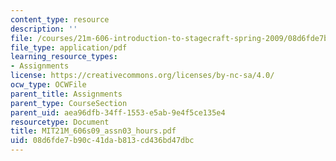 ```yaml
---
content_type: resource
description: ''
file: /courses/21m-606-introduction-to-stagecraft-spring-2009/08d6fde7b90c41dab813cd436bd47dbc_MIT21M_606s09_assn03_hours.pdf
file_type: application/pdf
learning_resource_types:
- Assignments
license: https://creativecommons.org/licenses/by-nc-sa/4.0/
ocw_type: OCWFile
parent_title: Assignments
parent_type: CourseSection
parent_uid: aea96dfb-34ff-1553-e5ab-9e4f5ce135e4
resourcetype: Document
title: MIT21M_606s09_assn03_hours.pdf
uid: 08d6fde7-b90c-41da-b813-cd436bd47dbc
---
```

